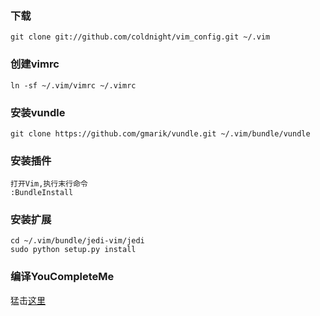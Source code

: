 ### 下载
    git clone git://github.com/coldnight/vim_config.git ~/.vim

### 创建vimrc
    ln -sf ~/.vim/vimrc ~/.vimrc

### 安装vundle
    git clone https://github.com/gmarik/vundle.git ~/.vim/bundle/vundle

### 安装插件
    打开Vim,执行末行命令
    :BundleInstall

### 安装扩展
    cd ~/.vim/bundle/jedi-vim/jedi
    sudo python setup.py install

### 编译YouCompleteMe
猛击[这里](http://www.linuxzen.com/vim-dai-ma-bu-quan-he-jian-cha-youcompleteme-syntastic.html)
